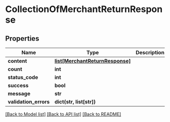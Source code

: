 # CollectionOfMerchantReturnResponse

## Properties
Name | Type | Description | Notes
------------ | ------------- | ------------- | -------------
**content** | [**list[MerchantReturnResponse]**](MerchantReturnResponse.md) |  | [optional] 
**count** | **int** |  | [optional] 
**status_code** | **int** |  | [optional] 
**success** | **bool** |  | [optional] 
**message** | **str** |  | [optional] 
**validation_errors** | **dict(str, list[str])** |  | [optional] 

[[Back to Model list]](../README.md#documentation-for-models) [[Back to API list]](../README.md#documentation-for-api-endpoints) [[Back to README]](../README.md)


